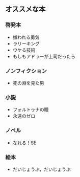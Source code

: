 ## オススメな本
### 啓発本
- 嫌われる勇気
- ラリーキング
- ウケる技術
- もしもアドラーが上司だったら
### ノンフィクション
- 死の淵を見た男
### 小説
- フォルトゥナの瞳
- 永遠のゼロ
### ノベル
- なれる！SE
### 絵本
- だいじょうぶ，だいじょうぶ